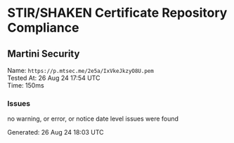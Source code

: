 # STIR/SHAKEN Certificate Repository Compliance

## Martini Security

Name: `https://p.mtsec.me/2e5a/IxVkeJkzyO8U.pem`\
Tested At: 26 Aug 24 17:54 UTC\
Time: 150ms

### Issues

no warning, or error, or notice date level issues were found

Generated: 26 Aug 24 18:03 UTC